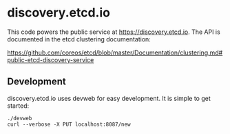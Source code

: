 # discovery.etcd.io

This code powers the public service at https://discovery.etcd.io. The API is
documented in the etcd clustering documentation:

https://github.com/coreos/etcd/blob/master/Documentation/clustering.md#public-etcd-discovery-service

## Development

discovery.etcd.io uses devweb for easy development. It is simple to get started:

```
./devweb
curl --verbose -X PUT localhost:8087/new
```
